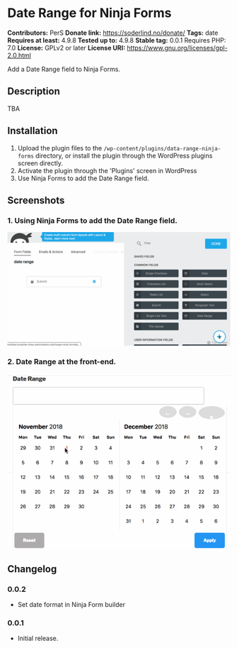 # Date Range for Ninja Forms
**Contributors:** PerS
**Donate link:** https://soderlind.no/donate/
**Tags:** date
**Requires at least:** 4.9.8
**Tested up to:** 4.9.8
**Stable tag:** 0.0.1
Requires PHP: 7.0
**License:** GPLv2 or later
**License URI:** https://www.gnu.org/licenses/gpl-2.0.html

Add a Date Range field to Ninja Forms.


## Description

TBA


## Installation

1. Upload the plugin files to the `/wp-content/plugins/data-range-ninja-forms` directory, or install the plugin through the WordPress plugins screen directly.
1. Activate the plugin through the 'Plugins' screen in WordPress
1. Use Ninja Forms to add the Date Range field.


## Screenshots

### 1. Using Ninja Forms to add the Date Range field.
<img src="assets/screenshot-1.gif" />

### 2. Date Range at the front-end.
<img src="assets/screenshot-2.gif" />



## Changelog

### 0.0.2

* Set date format in Ninja Form builder

### 0.0.1

* Initial release.


